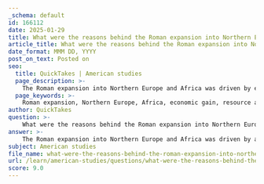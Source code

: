 ```yaml
---
_schema: default
id: 166112
date: 2025-01-29
title: What were the reasons behind the Roman expansion into Northern Europe and Africa?
article_title: What were the reasons behind the Roman expansion into Northern Europe and Africa?
date_format: MMM DD, YYYY
post_on_text: Posted on
seo:
  title: QuickTakes | American studies
  page_description: >-
    The Roman expansion into Northern Europe and Africa was driven by economic, military, political, and cultural motivations, transforming these regions and influencing the historical trajectory of Europe and North Africa.
  page_keywords: >-
    Roman expansion, Northern Europe, Africa, economic gain, resource acquisition, trade opportunities, military strategy, defense and security, political prestige, imperial ambition, cultural integration, historical evidence, archaeological findings
author: QuickTakes
question: >-
    What were the reasons behind the Roman expansion into Northern Europe and Africa?
answer: >-
    The Roman expansion into Northern Europe and Africa was driven by a combination of strategic, economic, political, and cultural motivations. Here are the key reasons for this expansion:\n\n### 1. Economic Gain\n- **Resource Acquisition**: The pursuit of wealth was a primary motivator for Roman expansion. North Africa, particularly regions like modern-day Tunisia, was rich in agricultural products, minerals, and trade routes. The fertile lands were essential for grain production, which was crucial for feeding the growing population of Rome.\n- **Trade Opportunities**: Expanding into Northern Europe and Africa opened new trade routes and markets, allowing Rome to enhance its economic power through the exchange of goods and resources.\n\n### 2. Strategic Military Considerations\n- **Defense and Security**: The Roman Empire sought to secure its borders against potential threats. By expanding into Northern Europe, the Romans aimed to establish a buffer zone against tribes that could pose a military threat to the empire.\n- **Control of Key Territories**: The conquest of regions such as Gaul and later Britain was seen as essential for maintaining control over the western provinces and ensuring the stability of the empire.\n\n### 3. Political Prestige and Imperial Ambition\n- **Demonstration of Power**: Military conquests were often used to demonstrate the power and prestige of the Roman state. Successful campaigns enhanced the reputation of military leaders and the emperor, fostering loyalty and support from the populace.\n- **Legacy of Leaders**: Figures like Julius Caesar, who expanded Roman territory through the conquest of Gaul, inspired future leaders to pursue further expansion, including the invasion of Britain under Emperor Claudius.\n\n### 4. Cultural Integration and Influence\n- **Cultural Exchange**: Roman expansion facilitated cultural interactions between the Romans and local populations. This included the spread of Roman culture, language, and religion, which often led to syncretism and the integration of local customs into Roman practices.\n- **Cultural Mission**: The Romans often viewed their expansion as a civilizing mission, believing they were bringing order, infrastructure, and Roman law to "barbaric" regions.\n\n### 5. Archaeological and Historical Evidence\n- **Settlement Patterns**: Archaeological evidence shows the establishment of Roman settlements and infrastructure in newly conquered territories, indicating a long-term commitment to integrating these regions into the empire.\n- **Historical Narratives**: Classical sources, including writings by historians like Tacitus, provide insights into the motivations and justifications for Roman expansion, often reflecting the political and cultural ideologies of the time.\n\nIn summary, the Roman expansion into Northern Europe and Africa was a complex process influenced by economic interests, military strategy, political ambitions, and cultural integration. This multifaceted approach not only transformed the regions involved but also left a lasting legacy that shaped the historical trajectory of both Europe and North Africa.
subject: American studies
file_name: what-were-the-reasons-behind-the-roman-expansion-into-northern-europe-and-africa.md
url: /learn/american-studies/questions/what-were-the-reasons-behind-the-roman-expansion-into-northern-europe-and-africa
score: 9.0
---
```


&nbsp;